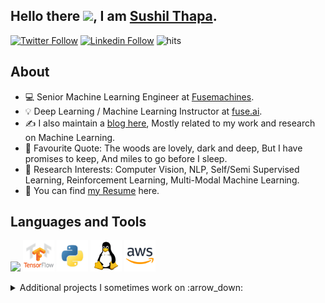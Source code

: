 ## Hello there <img src="https://raw.githubusercontent.com/MartinHeinz/MartinHeinz/master/wave.gif" width="30px">, I am [Sushil Thapa](https://thapasushil.com).

[![Twitter Follow](https://img.shields.io/twitter/follow/tsushil_thapa?label=Follow&style=social)](http://twitter.com/tsushil_thapa)
[![Linkedin Follow](https://img.shields.io/badge/-Connect-blue?style=flat-square&logo=Linkedin&logoColor=white&link=https://www.linkedin.com/in/thapasushil/)](https://www.linkedin.com/in/thapasushil/)
![hits](https://visitor-badge.laobi.icu/badge?page_id=Sushil-Thapa)
<br />

## About
- 💻 Senior Machine Learning Engineer at [Fusemachines](https://fusemachines.com).
- 💡 Deep Learning / Machine Learning Instructor at [fuse.ai](https://fuse.ai).
- ✍️ I also maintain a [blog here](https://thapasushil.com), Mostly related to my work and research on Machine Learning. 
- 🌱 Favourite Quote: The woods are lovely, dark and deep, But I have promises to keep, And miles to go before I sleep.
- 🔭 Research Interests: Computer Vision, NLP, Self/Semi Supervised Learning, Reinforcement Learning, Multi-Modal Machine Learning.
- 📃 You can find [my Resume](https://thapasushil.com/files/Resume.pdf) here.


## Languages and Tools  
<code><img height="50" src="https://pytorch.org/assets/images/pytorch-logo.png"></code>
<code><img height="50" src="https://raw.githubusercontent.com/github/explore/80688e429a7d4ef2fca1e82350fe8e3517d3494d/topics/tensorflow/tensorflow.png"></code>
<code><img height="50" src="https://raw.githubusercontent.com/github/explore/80688e429a7d4ef2fca1e82350fe8e3517d3494d/topics/python/python.png"></code>
<code><img height="50" src="https://raw.githubusercontent.com/github/explore/80688e429a7d4ef2fca1e82350fe8e3517d3494d/topics/linux/linux.png"></code>
<code><img height="50" src="https://raw.githubusercontent.com/github/explore/fbceb94436312b6dacde68d122a5b9c7d11f9524/topics/aws/aws.png"></code>
<br />

<details>
<summary>
  Additional projects I sometimes work on :arrow_down:
</summary>

<br />

[![ReadMe Card](https://github-readme-stats.vercel.app/api/pin/?username=sushil-thapa&repo=ud-deep-reinforcement-learning)](https://github.com/Sushil-Thapa/ud-deep-reinforcement-learning)
[![ReadMe Card](https://github-readme-stats.vercel.app/api/pin/?username=sushil-thapa&repo=udacity-computervision-nanodegree)](https://github.com/Sushil-Thapa/udacity-computervision-nanodegree/)

<br />


[comment]:![picture](https://raw.githubusercontent.com/saadeghi/saadeghi/master/dino.gif)
</details>
